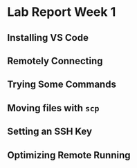 # **Lab Report Week 1**

## Installing VS Code

## Remotely Connecting

## Trying Some Commands 

## Moving files with `scp`

## Setting an SSH Key

## Optimizing Remote Running
